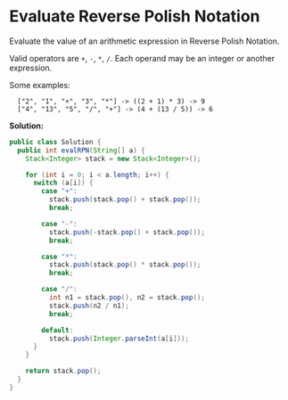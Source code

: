 # Evaluate Reverse Polish Notation

Evaluate the value of an arithmetic expression in Reverse Polish Notation.

Valid operators are `+`, `-`, `*`, `/`. Each operand may be an integer or another expression.

Some examples:

```
  ["2", "1", "+", "3", "*"] -> ((2 + 1) * 3) -> 9
  ["4", "13", "5", "/", "+"] -> (4 + (13 / 5)) -> 6
```

**Solution:**
```java
public class Solution {
  public int evalRPN(String[] a) {
    Stack<Integer> stack = new Stack<Integer>();

    for (int i = 0; i < a.length; i++) {
      switch (a[i]) {
        case "+":
          stack.push(stack.pop() + stack.pop());
          break;

        case "-":
          stack.push(-stack.pop() + stack.pop());
          break;

        case "*":
          stack.push(stack.pop() * stack.pop());
          break;

        case "/":
          int n1 = stack.pop(), n2 = stack.pop();
          stack.push(n2 / n1);
          break;

        default:
          stack.push(Integer.parseInt(a[i]));
      }
    }

    return stack.pop();
  }
}
```